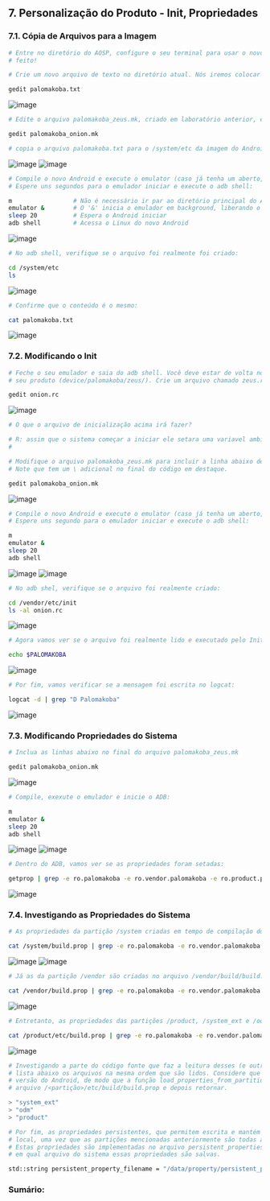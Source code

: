 ## 7. Personalização do Produto - Init, Propriedades
### 7.1. Cópia de Arquivos para a Imagem

```bash
# Entre no diretório do AOSP, configure o seu terminal para usar o novo produto, e entre no diretório do produto:
# feito!
```

```bash
# Crie um novo arquivo de texto no diretório atual. Nós iremos colocar esse arquivo na imagem do Android depois.

gedit palomakoba.txt 
```
![image](https://user-images.githubusercontent.com/19675356/226777269-405a6aaa-4680-40ba-8f6c-28e4fa0ed667.png)

```bash
# Edite o arquivo palomakoba_zeus.mk, criado em laboratório anterior, e adicione o código abaixo no final do arquivo:

gedit palomakoba_onion.mk

# copia o arquivo palomakoba.txt para o /system/etc da imagem do Android
```
![image](https://user-images.githubusercontent.com/19675356/226777418-c8649f75-b0d3-436a-9ec5-529540edc802.png)
![image](https://user-images.githubusercontent.com/19675356/226777542-7686d835-5fd2-496c-9396-4669ba8dc8e5.png)

```bash
# Compile o novo Android e execute o emulator (caso já tenha um aberto, fecho- antes). 
# Espere uns segundos para o emulador iniciar e execute o adb shell:

m                 # Não é necessário ir par ao diretório principal do AOSP
emulator &        # O '&' inicia o emulador em background, liberando o uso do terminal
sleep 20          # Espera o Android iniciar
adb shell         # Acessa o Linux do novo Android
```
![image](https://user-images.githubusercontent.com/19675356/226781437-b0f1cb7e-44aa-4855-b859-704b00ddf99f.png)

```bash
# No adb shell, verifique se o arquivo foi realmente foi criado:

cd /system/etc
ls
```
![image](https://user-images.githubusercontent.com/19675356/226781545-e0c5fd07-5128-4c69-91fb-2acc0fc4a330.png)

```bash
# Confirme que o conteúdo é o mesmo:

cat palomakoba.txt
```
![image](https://user-images.githubusercontent.com/19675356/226781650-0c4f5099-89a0-4719-b2f8-60fb13c0a9db.png)
  
  
### 7.2. Modificando o Init

```bash
# Feche o seu emulador e saia do adb shell. Você deve estar de volta no diretório do 
# seu produto (device/palomakoba/zeus/). Crie um arquivo chamado zeus.rc:

gedit onion.rc
```
![image](https://user-images.githubusercontent.com/19675356/227061522-86943c71-4703-4b23-b7f8-f2f0a33ea771.png)

```bash
# O que o arquivo de inicialização acima irá fazer?

# R: assim que o sistema começar a iniciar ele setara uma variavel ambiente PALOMAKOBA com o valor "Palomakoba Onion! v1.0"
# 
```

```bash
# Modifique o arquivo palomakoba_zeus.mk para incluir a linha abaixo depois do código em destaque. 
# Note que tem um \ adicional no final do código em destaque.

gedit palomakoba_onion.mk
```
![image](https://user-images.githubusercontent.com/19675356/227062152-ea42f8d1-02ff-469d-8ce5-8e6c17ea5b44.png)

```bash
# Compile o novo Android e execute o emulator (caso já tenha um aberto, fecho-o antes). 
# Espere uns segundo para o emulador iniciar e execute o adb shell:

m
emulator &
sleep 20
adb shell
```
![image](https://user-images.githubusercontent.com/19675356/227063269-385ad3a7-3416-4030-b6b8-d5f0252dae2b.png)
![image](https://user-images.githubusercontent.com/19675356/227063380-20035d79-ee01-410f-8ac8-457f6300ebaa.png)

```bash
# No adb shel, verifique se o arquivo foi realmente criado:

cd /vendor/etc/init
ls -al onion.rc
```
![image](https://user-images.githubusercontent.com/19675356/227063487-e88a80c3-ab60-4fd2-8712-c2f502e80aec.png)

```bash
# Agora vamos ver se o arquivo foi realmente lido e executado pelo Init. Começando pela variável de ambiente:

echo $PALOMAKOBA
```
![image](https://user-images.githubusercontent.com/19675356/227063612-17589592-2818-4b28-94d6-a278324ff701.png)

```bash
# Por fim, vamos verificar se a mensagem foi escrita no logcat:

logcat -d | grep "D Palomakoba"
```
![image](https://user-images.githubusercontent.com/19675356/227063858-d75477f1-10ab-4c43-bd44-2694ed0041c9.png)
  
  
### 7.3. Modificando Propriedades do Sistema

```bash
# Inclua as linhas abaixo no final do arquivo palomakoba_zeus.mk

gedit palomakoba_onion.mk
```
![image](https://user-images.githubusercontent.com/19675356/227064097-e74d9156-7413-484a-8c6d-d5ec98ebdfd7.png)

```bash
# Compile, exexute o emulador e inicie o ADB:

m
emulator &
sleep 20
adb shell
```
![image](https://user-images.githubusercontent.com/19675356/227065959-df188484-3b82-4d62-8ef8-4756704a15bc.png)
![image](https://user-images.githubusercontent.com/19675356/227066129-620fbfbe-4dfd-45b4-bf2b-7b383430c6e0.png)

```bash
# Dentro do ADB, vamos ver se as propriedades foram setadas:

getprop | grep -e ro.palomakoba -e ro.vendor.palomakoba -e ro.product.palomakoba
```
![image](https://user-images.githubusercontent.com/19675356/227066263-20c4ca6c-e5c3-4891-bc08-10ad09b5e904.png)
  
  
### 7.4. Investigando as Propriedades do Sistema

```bash
# As propriedades da partição /system criadas em tempo de compilação do Android são salvas no arquivo /system/build.prop:

cat /system/build.prop | grep -e ro.palomakoba -e ro.vendor.palomakoba -e ro.product.palomakob
```
![image](https://user-images.githubusercontent.com/19675356/227066858-b8eade17-6a5a-497c-bb2f-daa8f84e01b2.png)
![image](https://user-images.githubusercontent.com/19675356/227066927-c6240628-ab59-4e63-8f29-5ba5775b7a69.png)

```bash
# Já as da partição /vendor são criadas no arquivo /vendor/build/build.prop

cat /vendor/build.prop | grep -e ro.palomakoba -e ro.vendor.palomakoba -e ro.product.palomakoba
```
![image](https://user-images.githubusercontent.com/19675356/227066970-0f8a1839-bd73-453b-9417-6f56e40119a8.png)

```bash
# Entretanto, as propriedades das partições /product, /system_ext e /odm são salvas em /<partição>/etc/build.prop

cat /product/etc/build.prop | grep -e ro.palomakoba -e ro.vendor.palomakoba -e ro.product.palomakoba
```
![image](https://user-images.githubusercontent.com/19675356/227067049-dc80df80-993f-415d-9cef-bef5c8549486.png)

```bash
# Investigando a parte do código fonte que faz a leitura desses (e outros) arquivos de propriedades, 
# lista abaixo os arquivos na mesma ordem que são lidos. Considere que estamos compilando a última 
# versão do Android, de modo que a função load_properties_from_partition irá ler apenas o 
# arquivo /<partição>/etc/build/build.prop e depois retornar.

> "system_ext"
> "odm"
> "product"
```

```bash
# Por fim, as propriedades persistentes, que permitem escrita e mantém o valor entre reboots, são salvas em outro 
# local, uma vez que as partições mencionadas anteriormente são todas apenas para leitura (não permitem escrita). 
# Estas propriedades são implementadas no arquivo persistent_properties.cpp. Olhando o seu código fonte, indique 
# em qual arquivo do sistema essas propriedades são salvas.

std::string persistent_property_filename = "/data/property/persistent_properties";
```

### Sumário:

